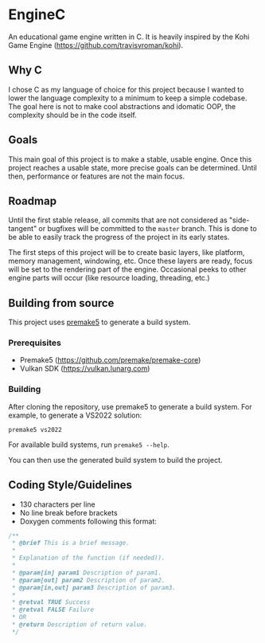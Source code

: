 # EngineC
An educational game engine written in C. It is heavily inspired by the Kohi Game Engine (https://github.com/travisvroman/kohi).

## Why C
I chose C as my language of choice for this project because I wanted to lower the language complexity to a minimum to keep a simple codebase. The goal here is not to make cool abstractions and idomatic OOP, the complexity should be in the code itself.

## Goals
This main goal of this project is to make a stable, usable engine. Once this project reaches a usable state, more precise goals can be determined. Until then, performance or features are not the main focus.

## Roadmap
Until the first stable release, all commits that are not considered as "side-tangent" or bugfixes will be committed to the `master` branch. This is done to be able to easily track the progress of the project in its early states.

The first steps of this project will be to create basic layers, like platform, memory management, windowing, etc.
Once these layers are ready, focus will be set to the rendering part of the engine. Occasional peeks to other engine parts will occur (like resource loading, threading, etc.)

## Building from source
This project uses [premake5](https://github.com/premake/premake-core) to generate a build system.

### Prerequisites
- Premake5 (https://github.com/premake/premake-core)
- Vulkan SDK (https://vulkan.lunarg.com)

### Building
After cloning the repository, use premake5 to generate a build system. For example, to generate a VS2022 solution:
```
premake5 vs2022
```
For available build systems, run `premake5 --help`.

You can then use the generated build system to build the project.

## Coding Style/Guidelines
- 130 characters per line
- No line break before brackets
- Doxygen comments following this format:
```c
/**
 * @brief This is a brief message.
 * 
 * Explanation of the function (if needed)).
 * 
 * @param[in] param1 Description of param1.
 * @param[out] param2 Description of param2.
 * @param[in,out] param3 Description of param3.
 * 
 * @retval TRUE Success
 * @retval FALSE Failure
 * OR
 * @return Description of return value.
 */
```
